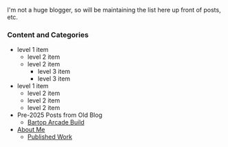 I'm not a huge blogger, so will be maintaining the list here up front of posts, etc.

### Content and Categories
- level 1 item
  - level 2 item
  - level 2 item
    - level 3 item
    - level 3 item
- level 1 item
  - level 2 item
  - level 2 item
  - level 2 item
- Pre-2025 Posts from Old Blog
  - [Bartop Arcade Build](/content/bartop-arcade-cabinet.md)
- [About Me](/pages/about.md)
    - [Published Work](/pages/published_work.md)
